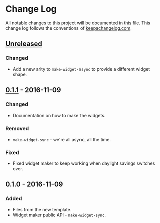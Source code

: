 # Change Log
All notable changes to this project will be documented in this file. This change log follows the conventions of [keepachangelog.com](http://keepachangelog.com/).

## [Unreleased]
### Changed
- Add a new arity to `make-widget-async` to provide a different widget shape.

## [0.1.1] - 2016-11-09
### Changed
- Documentation on how to make the widgets.

### Removed
- `make-widget-sync` - we're all async, all the time.

### Fixed
- Fixed widget maker to keep working when daylight savings switches over.

## 0.1.0 - 2016-11-09
### Added
- Files from the new template.
- Widget maker public API - `make-widget-sync`.

[Unreleased]: https://github.com/your-name/dojo-example/compare/0.1.1...HEAD
[0.1.1]: https://github.com/your-name/dojo-example/compare/0.1.0...0.1.1
